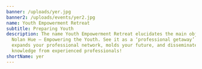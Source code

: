 ```yaml
---
banner: /uploads/yer.jpg
banner2: /uploads/events/yer2.jpg
name: Youth Empowerment Retreat
subtitle: Preparing Youth
description: The name Youth Empowerment Retreat elucidates the main objective of
  Nolan Hue – Empowering the Youth. See it as a ‘professional getaway’ that
  expands your professional network, molds your future, and disseminates
  knowledge from experienced professionals!
shortName: yer
---
```

